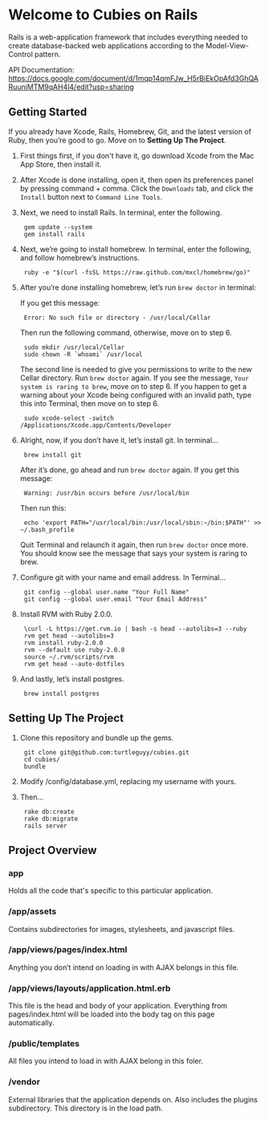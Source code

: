 # Welcome to Cubies on Rails

Rails is a web-application framework that includes everything needed to create
database-backed web applications according to the Model-View-Control pattern.

API Documentation: https://docs.google.com/document/d/1mqp14qmFJw_H5rBiEkOpAfd3GhQARuuniMTM9qAH4l4/edit?usp=sharing


## Getting Started

If you already have Xcode, Rails, Homebrew, Git, and the latest version of Ruby, then you’re good to go. Move on to **Setting Up The Project**.

1. First things first, if you don't have it, go download Xcode from the Mac App Store, then install it.

2. After Xcode is done installing, open it, then open its preferences panel by pressing command + comma. Click the `Downloads` tab, and click the `Install` button next to `Command Line Tools`.

3. Next, we need to install Rails. In terminal, enter the following.

		gem update --system
		gem install rails

4. Next, we’re going to install homebrew. In terminal, enter the following, and follow homebrew’s instructions.

		ruby -e "$(curl -fsSL https://raw.github.com/mxcl/homebrew/go)"
		
5. After you’re done installing homebrew, let’s run `brew doctor` in terminal:
		
	If you get this message:
	
		Error: No such file or directory - /usr/local/Cellar
		
	Then run the following command, otherwise, move on to step 6.

		sudo mkdir /usr/local/Cellar
		sudo chown -R `whoami` /usr/local

	The second line is needed to give you permissions to write to the new Cellar directory. Run `brew doctor` again. If you see the message, `Your system is raring to brew`, move on to step 6. If you happen to get a warning about your Xcode being configured with an invalid path, type this into Terminal, then move on to step 6.
	
		sudo xcode-select -switch /Applications/Xcode.app/Contents/Developer

6. Alright, now, if you don’t have it, let’s install git. In terminal...

		brew install git
		
	After it’s done, go ahead and run `brew doctor` again. If you get this message:
	
		Warning: /usr/bin occurs before /usr/local/bin
		
	Then run this:
	
		echo 'export PATH="/usr/local/bin:/usr/local/sbin:~/bin:$PATH"' >> ~/.bash_profile
		
	Quit Terminal and relaunch it again, then run `brew doctor` once more. You should know see the message that says your system is raring to brew.
	
7. Configure git with your name and email address. In Terminal...

		git config --global user.name "Your Full Name"
		git config --global user.email "Your Email Address"

8. Install RVM with Ruby 2.0.0.

		\curl -L https://get.rvm.io | bash -s head --autolibs=3 --ruby
		rvm get head --autolibs=3
		rvm install ruby-2.0.0
		rvm --default use ruby-2.0.0
		source ~/.rvm/scripts/rvm
		rvm get head --auto-dotfiles
		
9. And lastly, let’s install postgres.

		brew install postgres
		
## Setting Up The Project

1. Clone this repository and bundle up the gems.
		
		git clone git@github.com:turtleguyy/cubies.git
		cd cubies/
		bundle

3. Modify /config/database.yml, replacing my username with yours.
4. Then...

		rake db:create
		rake db:migrate
		rails server

## Project Overview

### app
Holds all the code that's specific to this particular application.

### /app/assets
Contains subdirectories for images, stylesheets, and javascript files.

### /app/views/pages/index.html
Anything you don’t intend on loading in with AJAX belongs in this file.

### /app/views/layouts/application.html.erb
This file is the head and body of your application. Everything from pages/index.html will be loaded into the body tag on this page automatically. 

### /public/templates
All files you intend to load in with AJAX belong in this foler.

### /vendor
External libraries that the application depends on. Also includes the plugins subdirectory. This directory is in the load path.
